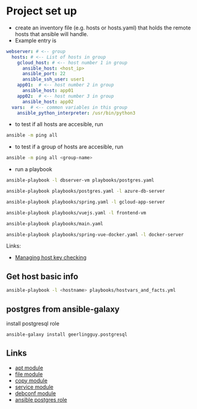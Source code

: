 # Project set up
* create an inventory file (e.g. hosts or hosts.yaml) that holds the remote hosts that ansible will handle.
* Example entry is
```yaml
webserver: # <-- group
  hosts: # <-- List of hosts in group
    gcloud_host: # <-- host number 1 in group
      ansible_host: <host_ip>
      ansible_port: 22
      ansible_ssh_user: user1
    app01:  # <-- host number 2 in group
      ansible_host: app01
    app02:  # <-- host number 3 in group
      ansible_host: app02
  vars:  # <-- common variables in this group
    ansible_python_interpreter: /usr/bin/python3
```
* to test if all hosts are accesible, run
```bash
ansible -m ping all
```
* to test if a group of hosts are accesible, run
```bash
ansible -m ping all <group-name>
```

* run a playbook
```bash
ansible-playbook -l dbserver-vm playbooks/postgres.yaml

ansible-playbook playbooks/postgres.yaml -l azure-db-server

ansible-playbook playbooks/spring.yaml -l gcloud-app-server

ansible-playbook playbooks/vuejs.yaml -l frontend-vm

ansible-playbook playbooks/main.yaml

ansible-playbook playbooks/spring-vue-docker.yaml -l docker-server
```

Links:
* [Managing host key checking](https://docs.ansible.com/ansible/latest/user_guide/connection_details.html)


## Get host basic info
```bash
ansible-playbook -l <hostname> playbooks/hostvars_and_facts.yml
```

## postgres from ansible-galaxy
install postgresql role
```bash
ansible-galaxy install geerlingguy.postgresql
```


## Links
* [apt module](https://docs.ansible.com/ansible/latest/collections/ansible/builtin/apt_module.html)
* [file module](https://docs.ansible.com/ansible/latest/collections/ansible/builtin/file_module.html)
* [copy module](https://docs.ansible.com/ansible/latest/collections/ansible/builtin/copy_module.html)
* [service module](https://docs.ansible.com/ansible/latest/collections/ansible/builtin/service_module.html)
* [debconf module](https://docs.ansible.com/ansible/latest/collections/ansible/builtin/debconf_module.html)
* [ansible postgres role](https://galaxy.ansible.com/geerlingguy/postgresql)